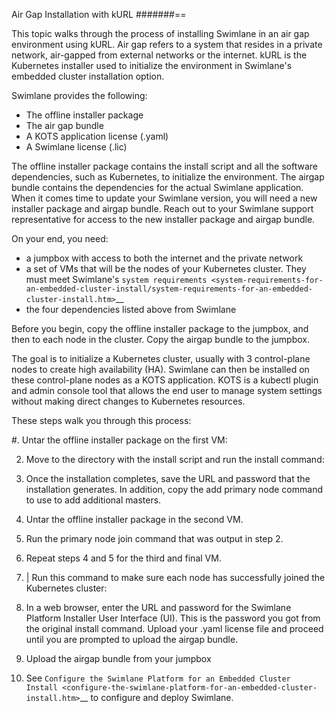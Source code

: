 Air Gap Installation with kURL
#######==

This topic walks through the process of installing Swimlane in an air
gap environment using kURL. Air gap refers to a system that resides in a
private network, air-gapped from external networks or the internet. kURL
is the Kubernetes installer used to initialize the environment in
Swimlane's embedded cluster installation option.

Swimlane provides the following:

-  The offline installer package
-  The air gap bundle
-  A KOTS application license (.yaml)
-  A Swimlane license (.lic)

The offline installer package contains the install script and all the
software dependencies, such as Kubernetes, to initialize the
environment. The airgap bundle contains the dependencies for the actual
Swimlane application. When it comes time to update your Swimlane
version, you will need a new installer package and airgap bundle. Reach
out to your Swimlane support representative for access to the new
installer package and airgap bundle.

On your end, you need:

-  a jumpbox with access to both the internet and the private network
-  a set of VMs that will be the nodes of your Kubernetes cluster. They
   must meet Swimlane's `system
   requirements <system-requirements-for-an-embedded-cluster-install/system-requirements-for-an-embedded-cluster-install.htm>`__
-  the four dependencies listed above from Swimlane

Before you begin, copy the offline installer package to the jumpbox, and
then to each node in the cluster. Copy the airgap bundle to the jumpbox.

The goal is to initialize a Kubernetes cluster, usually with 3
control-plane nodes to create high availability (HA). Swimlane can then
be installed on these control-plane nodes as a KOTS application. KOTS is
a kubectl plugin and admin console tool that allows the end user to
manage system settings without making direct changes to Kubernetes
resources.

These steps walk you through this process:

#. Untar the offline installer package on the first VM:

2. Move to the directory with the install script and run the install
   command:

3.  Once the installation completes, save the URL and password that the
    installation generates. In addition, copy the add primary node
    command to use to add additional masters.

4.  Untar the offline installer package in the second VM.

5.  Run the primary node join command that was output in step 2.

6.  Repeat steps 4 and 5 for the third and final VM.

7.  | Run this command to make sure each node has successfully joined
      the Kubernetes cluster:

8.  In a web browser, enter the URL and password for the Swimlane
    Platform Installer User Interface (UI). This is the password you got
    from the original install command. Upload your .yaml license file
    and proceed until you are prompted to upload the airgap bundle.

9.  Upload the airgap bundle from your jumpbox

10. See `Configure the Swimlane Platform for an Embedded Cluster
    Install <configure-the-swimlane-platform-for-an-embedded-cluster-install.htm>`__
    to configure and deploy Swimlane.
